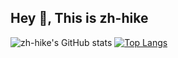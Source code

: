 ## Hey 👋, This is zh-hike
![zh-hike's GitHub stats](https://github-readme-stats.vercel.app/api?username=zh-hike&show_icons=true&theme=radical)
[![Top Langs](https://github-readme-stats.vercel.app/api/top-langs/?username=zh-hike&layout=compact)](https://github.com/zh-hike/MyModel)
